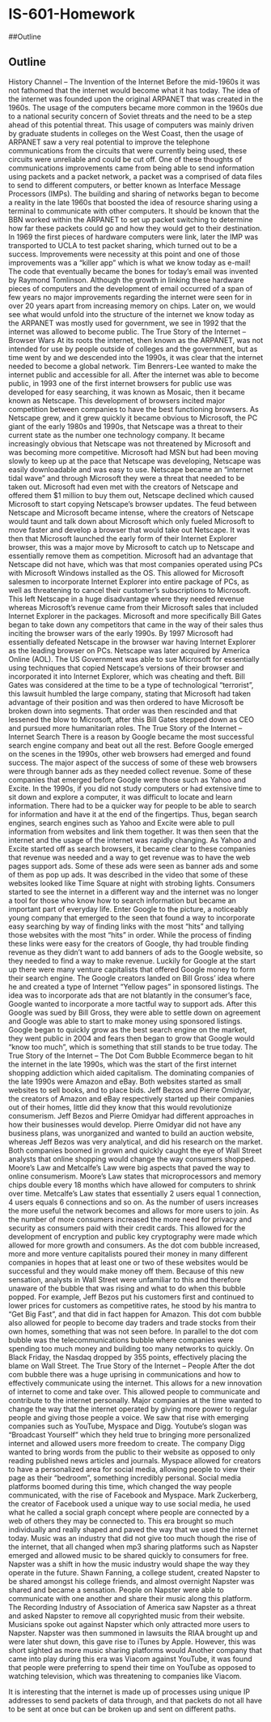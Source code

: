 # IS-601-Homework

##Outline

## Outline
History Channel – The Invention of the Internet
	    Before the mid-1960s it was not fathomed that the internet would become what it has today. The idea of the internet was founded upon the original ARPANET that was created in the 1960s. The usage of the computers became more common in the 1960s due to a national security concern of Soviet threats and the need to be a step ahead of this potential threat. This usage of computers was mainly driven by graduate students in colleges on the West Coast, then the usage of ARPANET saw a very real potential to improve the telephone communications from the circuits that were currently being used, these circuits were unreliable and could be cut off. One of these thoughts of communications improvements came from being able to send information using packets and a packet network, a packet was a comprised of data files to send to different computers, or better known as Interface Message Processors (IMPs). The building and sharing of networks began to become a reality in the late 1960s that boosted the idea of resource sharing using a terminal to communicate with other computers. It should be known that the BBN worked within the ARPANET to set up packet switching to determine how far these packets could go and how they would get to their destination. In 1969 the first pieces of hardware computers were link, later the IMP was transported to UCLA to test packet sharing, which turned out to be a success. Improvements were necessity at this point and one of those improvements was a “killer app” which is what we know today as e-mail! The code that eventually became the bones for today’s email was invented by Raymond Tomlinson. Although the growth in linking these hardware pieces of computers and the development of email occurred of a span of few years no major improvements regarding the internet were seen for in over 20 years apart from increasing memory on chips. Later on, we would see what would unfold into the structure of the internet we know today as the ARPANET was mostly used for government, we see in 1992 that the internet was allowed to become public. 
The True Story of the Internet – Browser Wars
	    At its roots the internet, then known as the ARPANET, was not intended for use by people outside of colleges and the government, but as time went by and we descended into the 1990s, it was clear that the internet needed to become a global network. Tim Benrers-Lee wanted to make the internet public and accessible for all. After the internet was able to become public, in 1993 one of the first internet browsers for public use was developed for easy searching, it was known as Mosaic, then it became known as Netscape. This development of browsers incited major competition between companies to have the best functioning browsers. As Netscape grew, and it grew quickly it became obvious to Microsoft, the PC giant of the early 1980s and 1990s, that Netscape was a threat to their current state as the number one technology company. It became increasingly obvious that Netscape was not threatened by Microsoft and was becoming more competitive. Microsoft had MSN but had been moving slowly to keep up at the pace that Netscape was developing, Netscape was easily downloadable and was easy to use. Netscape became an “internet tidal wave” and through Microsoft they were a threat that needed to be taken out. Microsoft had even met with the creators of Netscape and offered them $1 million to buy them out, Netscape declined which caused Microsoft to start copying Netscape’s browser updates. 
The feud between Netscape and Microsoft became intense, where the creators of Netscape would taunt and talk down about Microsoft which only fueled Microsoft to move faster and develop a browser that would take out Netscape.  It was then that Microsoft launched the early form of their Internet Explorer browser, this was a major move by Microsoft to catch up to Netscape and essentially remove them as competition. Microsoft had an advantage that Netscape did not have, which was that most companies operated using PCs with Microsoft Windows installed as the OS. This allowed for Microsoft salesmen to incorporate Internet Explorer into entire package of PCs, as well as threatening to cancel their customer’s subscriptions to Microsoft. This left Netscape in a huge disadvantage where they needed revenue whereas Microsoft’s revenue came from their Microsoft sales that included Internet Explorer in the packages. Microsoft and more specifically Bill Gates began to take down any competitors that came in the way of their sales thus inciting the browser wars of the early 1990s. By 1997 Microsoft had essentially defeated Netscape in the browser war having Internet Explorer as the leading browser on PCs. Netscape was later acquired by America Online (AOL). 
The US Government was able to sue Microsoft for essentially using techniques that copied Netscape’s versions of their browser and incorporated it into Internet Explorer, which was cheating and theft. Bill Gates was considered at the time to be a type of technological “terrorist”, this lawsuit humbled the large company, stating that Microsoft had taken advantage of their position and was then ordered to have Microsoft be broken down into segments. That order was then rescinded and that lessened the blow to Microsoft, after this Bill Gates stepped down as CEO and pursued more humanitarian roles. 
The True Story of the Internet – Internet Search 
	There is a reason by Google became the most successful search engine company and beat out all the rest. Before Google emerged on the scenes in the 1990s, other web browsers had emerged and found success. The major aspect of the success of some of these web browsers were through banner ads as they needed collect revenue. Some of these companies that emerged before Google were those such as Yahoo and Excite. 
	In the 1990s, if you did not study computers or had extensive time to sit down and explore a computer, it was difficult to locate and learn information. There had to be a quicker way for people to be able to search for information and have it at the end of the fingertips. Thus, began search engines, search engines such as Yahoo and Excite were able to pull information from websites and link them together. It was then seen that the internet and the usage of the internet was rapidly changing. As Yahoo and Excite started off as search browsers, it became clear to these companies that revenue was needed and a way to get revenue was to have the web pages support ads. Some of these ads were seen as banner ads and some of them as pop up ads. It was described in the video that some of these websites looked like Time Square at night with strobing lights. Consumers started to see the internet in a different way and the internet was no longer a tool for those who know how to search information but became an important part of everyday life. 
	Enter Google to the picture, a noticeably young company that emerged to the seen that found a way to incorporate easy searching by way of finding links with the most “hits” and tallying those websites with the most “hits” in order. While the process of finding these links were easy for the creators of Google, thy had trouble finding revenue as they didn’t want to add banners of ads to the Google website, so they needed to find a way to make revenue. Luckily for Google at the start up there were many venture capitalists that offered Google money to form their search engine. The Google creators landed on Bill Gross’ idea where he and created a type of Internet “Yellow pages” in sponsored listings. The idea was to incorporate ads that are not blatantly in the consumer’s face, Google wanted to incorporate a more tactful way to support ads. After this Google was sued by Bill Gross, they were able to settle down on agreement and Google was able to start to make money using sponsored listings. 
	Google began to quickly grow as the best search engine on the market, they went public in 2004 and fears then began to grow that Google would “know too much”, which is something that still stands to be true today. 
The True Story of the Internet – The Dot Com Bubble
	Ecommerce began to hit the internet in the late 1990s, which was the start of the first internet shopping addiction which aided capitalism. The dominating companies of the late 1990s were Amazon and eBay. Both websites started as small websites to sell books, and to place bids. Jeff Bezos and Pierre Omidyar, the creators of Amazon and eBay respectively started up their companies out of their homes, little did they know that this would revolutionize consumerism. Jeff Bezos and Pierre Omidyar had different approaches in how their businesses would develop. Pierre Omidyar did not have any business plans, was unorganized and wanted to build an auction website, whereas Jeff Bezos was very analytical, and did his research on the market. Both companies boomed in grown and quickly caught the eye of Wall Street analysts that online shopping would change the way consumers shopped. 
	Moore’s Law and Metcalfe’s Law were big aspects that paved the way to online consumerism. Moore’s Law states that microprocessors and memory chips double every 18 months which have allowed for computers to shrink over time. Metcalfe’s Law states that essentially 2 users equal 1 connection, 4 users equals 6 connections and so on. As the number of users increases the more useful the network becomes and allows for more users to join. As the number of more consumers increased the more need for privacy and security as consumers paid with their credit cards. This allowed for the development of encryption and public key cryptography were made which allowed for more growth and consumers.
	As the dot com bubble increased, more and more venture capitalists poured their money in many different companies in hopes that at least one or two of these websites would be successful and they would make money off them. Because of this new sensation, analysts in Wall Street were unfamiliar to this and therefore unaware of the bubble that was rising and what to do when this bubble popped. For example, Jeff Bezos put his customers first and continued to lower prices for customers as competitive rates, he stood by his mantra to “Get Big Fast”, and that did in fact happen for Amazon. This dot com bubble also allowed for people to become day traders and trade stocks from their own homes, something that was not seen before. In parallel to the dot com bubble was the telecommunications bubble where companies were spending too much money and building too many networks to quickly. On Black Friday, the Nasdaq dropped by 355 points, effectively placing the blame on Wall Street. 
The True Story of the Internet – People	
	After the dot com bubble there was a huge uprising in communications and how to effectively communicate using the internet. This allows for a new innovation of internet to come and take over. This allowed people to communicate and contribute to the internet personally. 
	Major companies at the time wanted to change the way that the internet operated by giving more power to regular people and giving those people a voice. We saw that rise with emerging companies such as YouTube, Myspace and Digg. Youtube’s slogan was “Broadcast Yourself” which they held true to bringing more personalized internet and allowed users more freedom to create. The company Digg wanted to bring words from the public to their website as opposed to only reading published news articles and journals. Myspace allowed for creators to have a personalized area for social media, allowing people to view their page as their “bedroom”, something incredibly personal. 
	Social media platforms boomed during this time, which changed the way people communicated, with the rise of Facebook and Myspace. Mark Zuckerberg, the creator of Facebook used a unique way to use social media, he used what he called a social graph concept where people are connected by a web of others they may be connected to. This era brought so much individually and really shaped and paved the way that we used the internet today. 
	Music was an industry that did not give too much though the rise of the internet, that all changed when mp3 sharing platforms such as Napster emerged and allowed music to be shared quickly to consumers for free. Napster was a shift in how the music industry would shape the way they operate in the future. Shawn Fanning, a college student, created Napster to be shared amongst his college friends, and almost overnight Napster was shared and became a sensation. People on Napster were able to communicate with one another and share their music along this platform. The Recording Industry of Association of America saw Napster as a threat and asked Napster to remove all copyrighted music from their website. Musicians spoke out against Napster which only attracted more users to Napster. Napster was then summoned in lawsuits the RIAA brought up and were later shut down, this gave rise to iTunes by Apple. However, this was short sighted as more music sharing platforms would Another company that came into play during this era was Viacom against YouTube, it was found that people were preferring to spend their time on YouTube as opposed to watching television, which was threatening to companies like Viacom. 

It is interesting that the internet is made up of processes using unique IP addresses to send packets of data through, and that packets do not all have to be sent at once but can be broken up and sent on different paths. 
